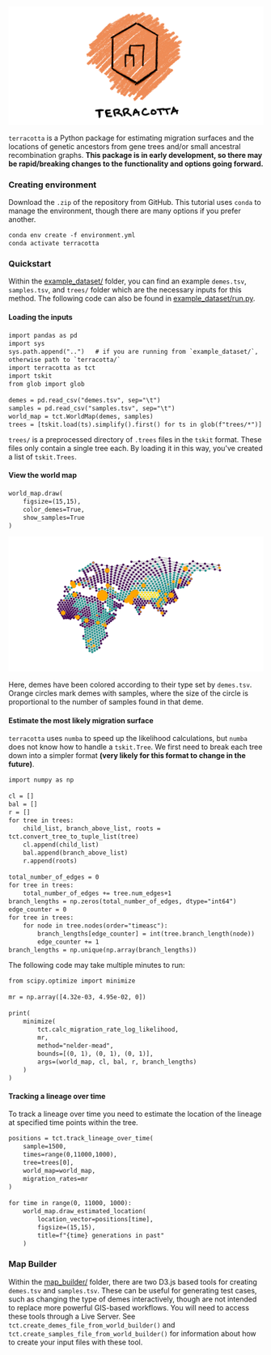 ![Logo](devlog/20241202/assets/logo.png)


`terracotta` is a Python package for estimating migration surfaces and the locations of genetic ancestors from gene trees and/or small ancestral recombination graphs. **This package is in early development, so there may be rapid/breaking changes to the functionality and options going forward.**

### Creating environment

Download the `.zip` of the repository from GitHub. This tutorial uses `conda` to manage the environment, though there are many options if you prefer another.

```
conda env create -f environment.yml
conda activate terracotta
```

### Quickstart

Within the [example_dataset/](https://github.com/kitchensjn/terracotta/example_dataset/) folder, you can find an example `demes.tsv`, `samples.tsv`, and `trees/` folder which are the necessary inputs for this method. The following code can also be found in [example_dataset/run.py](https://github.com/kitchensjn/terracotta/example_dataset/run.py).

#### Loading the inputs

```
import pandas as pd
import sys
sys.path.append("..")   # if you are running from `example_dataset/`, otherwise path to `terracotta/`
import terracotta as tct
import tskit
from glob import glob

demes = pd.read_csv("demes.tsv", sep="\t")
samples = pd.read_csv("samples.tsv", sep="\t")
world_map = tct.WorldMap(demes, samples)
trees = [tskit.load(ts).simplify().first() for ts in glob(f"trees/*")]
```

`trees/` is a preprocessed directory of `.trees` files in the `tskit` format. These files only contain a single tree each. By loading it in this way, you've created a list of `tskit.Trees`.

#### View the world map

```
world_map.draw(
    figsize=(15,15),
    color_demes=True,
    show_samples=True
)
```

![Example World Map](example_dataset/readme_figures/world_map.png)

Here, demes have been colored according to their type set by `demes.tsv`. Orange circles mark demes with samples, where the size of the circle is proportional to the number of samples found in that deme.

#### Estimate the most likely migration surface

`terracotta` uses `numba` to speed up the likelihood calculations, but `numba` does not know how to handle a `tskit.Tree`. We first need to break each tree down into a simpler format **(very likely for this format to change in the future)**.

```
import numpy as np

cl = []
bal = []
r = []
for tree in trees:
    child_list, branch_above_list, roots = tct.convert_tree_to_tuple_list(tree)
    cl.append(child_list)
    bal.append(branch_above_list)
    r.append(roots)

total_number_of_edges = 0
for tree in trees:
    total_number_of_edges += tree.num_edges+1
branch_lengths = np.zeros(total_number_of_edges, dtype="int64")
edge_counter = 0
for tree in trees:
    for node in tree.nodes(order="timeasc"):
        branch_lengths[edge_counter] = int(tree.branch_length(node))
        edge_counter += 1
branch_lengths = np.unique(np.array(branch_lengths))
```

The following code may take multiple minutes to run: 

```
from scipy.optimize import minimize

mr = np.array([4.32e-03, 4.95e-02, 0])

print(
    minimize(
        tct.calc_migration_rate_log_likelihood,
        mr,
        method="nelder-mead",
        bounds=[(0, 1), (0, 1), (0, 1)],
        args=(world_map, cl, bal, r, branch_lengths)
    )
)
```

#### Tracking a lineage over time

To track a lineage over time you need to estimate the location of the lineage at specified time points within the tree.

```
positions = tct.track_lineage_over_time(
    sample=1500,
    times=range(0,11000,1000),
    tree=trees[0],
    world_map=world_map,
    migration_rates=mr
)

for time in range(0, 11000, 1000):
    world_map.draw_estimated_location(
        location_vector=positions[time],
        figsize=(15,15),
        title=f"{time} generations in past"
    )
```

### Map Builder

Within the [map_builder/](https://github.com/kitchensjn/terracotta/map_builder) folder, there are two D3.js based tools for creating `demes.tsv` and `samples.tsv`. These can be useful for generating test cases, such as changing the type of demes interactively, though are not intended to replace more powerful GIS-based workflows. You will need to access these tools through a Live Server. See `tct.create_demes_file_from_world_builder()` and `tct.create_samples_file_from_world_builder()` for information about how to create your input files with these tool.